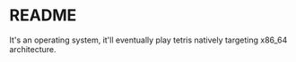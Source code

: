 # README 

It's an operating system, it'll eventually play tetris 
natively targeting x86_64 architecture.